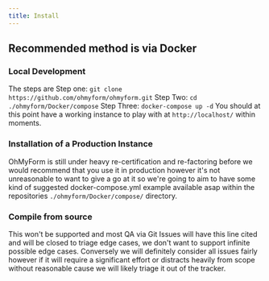 ```yaml
---
title: Install
---
```


## Recommended method is via Docker

### Local Development

The steps are
Step one: `git clone https://github.com/ohmyform/ohmyform.git`
Step Two: `cd ./ohmyform/Docker/compose`
Step Three: `docker-compose up -d`
You should at this point have a working instance to play with at `http://localhost/` within moments.

### Installation of a Production Instance

OhMyForm is still under heavy re-certification and re-factoring before we would recommend that you use it in production however it's not unreasonable to want to give a go at it so we're going to aim to have some kind of suggested docker-compose.yml example available asap within the repositories `./ohmyform/Docker/compose/` directory.

### Compile from source
This won't be supported and most QA via Git Issues will have this line cited and will be closed to triage edge cases, we don't want to support infinite possible edge cases.  Conversely we will definitely consider all issues fairly however if it will require a significant effort or distracts heavily from scope without reasonable cause we will likely triage it out of the tracker.

